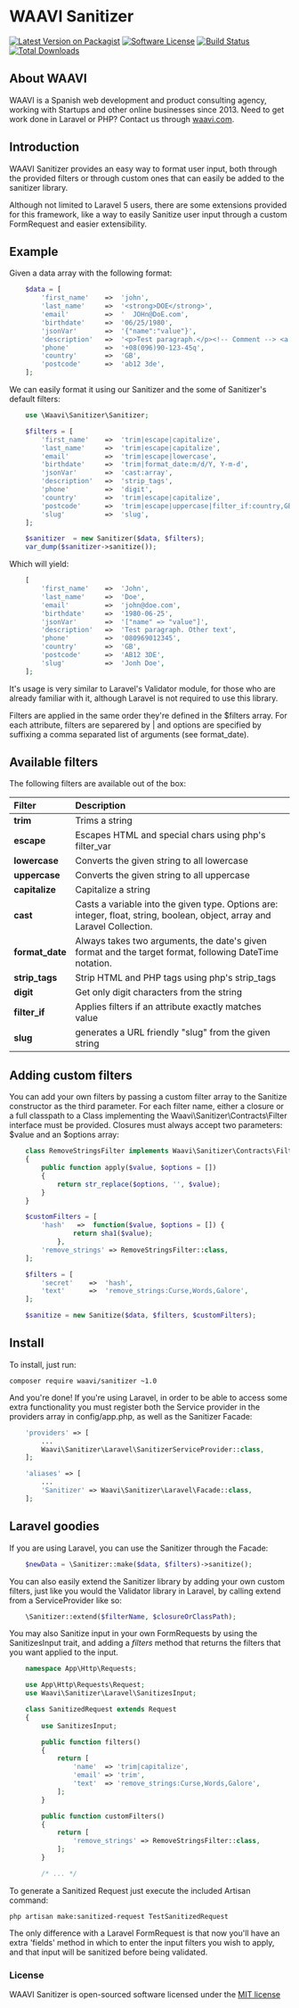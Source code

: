 # WAAVI Sanitizer

[![Latest Version on Packagist](https://img.shields.io/packagist/v/waavi/sanitizer.svg?style=flat-square)](https://packagist.org/packages/waavi/sanitizer)
[![Software License](https://img.shields.io/badge/license-MIT-brightgreen.svg?style=flat-square)](LICENSE.md)
[![Build Status](https://img.shields.io/travis/waavi/sanitizer/master.svg?style=flat-square)](https://travis-ci.org/waavi/sanitizer)
[![Total Downloads](https://img.shields.io/packagist/dt/waavi/sanitizer.svg?style=flat-square)](https://packagist.org/packages/waavi/sanitizer)

## About WAAVI

WAAVI is a Spanish web development and product consulting agency, working with Startups and other online businesses since 2013. Need to get work done in Laravel or PHP? Contact us through [waavi.com](http://waavi.com/en/contactanos).

## Introduction

WAAVI Sanitizer provides an easy way to format user input, both through the provided filters or through custom ones that can easily be added to the sanitizer library.

Although not limited to Laravel 5 users, there are some extensions provided for this framework, like a way to easily Sanitize user input through a custom FormRequest and easier extensibility.

## Example

Given a data array with the following format:

```php
    $data = [
        'first_name'    =>  'john',
        'last_name'     =>  '<strong>DOE</strong>',
        'email'         =>  '  JOHn@DoE.com',
        'birthdate'     =>  '06/25/1980',
        'jsonVar'       =>  '{"name":"value"}',
        'description'   =>  '<p>Test paragraph.</p><!-- Comment --> <a href="#fragment">Other text</a>',
        'phone'         =>  '+08(096)90-123-45q',
        'country'       =>  'GB',
        'postcode'      =>  'ab12 3de',
    ];
```
We can easily format it using our Sanitizer and the some of Sanitizer's default filters:
```php
    use \Waavi\Sanitizer\Sanitizer;

    $filters = [
        'first_name'    =>  'trim|escape|capitalize',
        'last_name'     =>  'trim|escape|capitalize',
        'email'         =>  'trim|escape|lowercase',
        'birthdate'     =>  'trim|format_date:m/d/Y, Y-m-d',
        'jsonVar'       =>  'cast:array',
        'description'   =>  'strip_tags',
        'phone'         =>  'digit',
        'country'       =>  'trim|escape|capitalize',
        'postcode'      =>  'trim|escape|uppercase|filter_if:country,GB',
        'slug'          =>  'slug',
    ];

    $sanitizer  = new Sanitizer($data, $filters);
    var_dump($sanitizer->sanitize());
```

Which will yield:
```php
    [
        'first_name'    =>  'John',
        'last_name'     =>  'Doe',
        'email'         =>  'john@doe.com',
        'birthdate'     =>  '1980-06-25',
        'jsonVar'       =>  '["name" => "value"]',
        'description'   =>  'Test paragraph. Other text',
        'phone'         =>  '080969012345',
        'country'       =>  'GB',
        'postcode'      =>  'AB12 3DE',
        'slug'          =>  'Jonh Doe',
    ];
```
It's usage is very similar to Laravel's Validator module, for those who are already familiar with it, although Laravel is not required to use this library.

Filters are applied in the same order they're defined in the $filters array. For each attribute, filters are separered by | and options are specified by suffixing a comma separated list of arguments (see format_date).

## Available filters

The following filters are available out of the box:

 Filter  | Description
:---------|:----------
 **trim**   | Trims a string
 **escape**    | Escapes HTML and special chars using php's filter_var
 **lowercase**    | Converts the given string to all lowercase
 **uppercase**    | Converts the given string to all uppercase
 **capitalize**    | Capitalize a string
 **cast**           | Casts a variable into the given type. Options are: integer, float, string, boolean, object, array and Laravel Collection.
 **format_date**    | Always takes two arguments, the date's given format and the target format, following DateTime notation.
 **strip_tags**    | Strip HTML and PHP tags using php's strip_tags
 **digit**    | Get only digit characters from the string
 **filter_if** | Applies filters if an attribute exactly matches value
 **slug** | generates a URL friendly "slug" from the given string

## Adding custom filters

You can add your own filters by passing a custom filter array to the Sanitize constructor as the third parameter. For each filter name, either a closure or a full classpath to a Class implementing the Waavi\Sanitizer\Contracts\Filter interface must be provided. Closures must always accept two parameters: $value and an $options array:
```php
    class RemoveStringsFilter implements Waavi\Sanitizer\Contracts\Filter
    {
        public function apply($value, $options = [])
        {
            return str_replace($options, '', $value);
        }
    }

    $customFilters = [
        'hash'   =>  function($value, $options = []) {
                return sha1($value);
            },
        'remove_strings' => RemoveStringsFilter::class,
    ];

    $filters = [
        'secret'    =>  'hash',
        'text'      =>  'remove_strings:Curse,Words,Galore',
    ];

    $sanitize = new Sanitize($data, $filters, $customFilters);
```

## Install

To install, just run:

    composer require waavi/sanitizer ~1.0

And you're done! If you're using Laravel, in order to be able to access some extra functionality you must register both the Service provider in the providers array in config/app.php, as well as the Sanitizer Facade:

```php
    'providers' => [
        ...
        Waavi\Sanitizer\Laravel\SanitizerServiceProvider::class,
    ];

    'aliases' => [
        ...
        'Sanitizer' => Waavi\Sanitizer\Laravel\Facade::class,
    ];
```

## Laravel goodies

If you are using Laravel, you can use the Sanitizer through the Facade:
```php
    $newData = \Sanitizer::make($data, $filters)->sanitize();
```

You can also easily extend the Sanitizer library by adding your own custom filters, just like you would the Validator library in Laravel, by calling extend from a ServiceProvider like so:

```php
    \Sanitizer::extend($filterName, $closureOrClassPath);
```

You may also Sanitize input in your own FormRequests by using the SanitizesInput trait, and adding a *filters* method that returns the filters that you want applied to the input.

```php
    namespace App\Http\Requests;

    use App\Http\Requests\Request;
    use Waavi\Sanitizer\Laravel\SanitizesInput;

    class SanitizedRequest extends Request
    {
        use SanitizesInput;

        public function filters()
        {
            return [
                'name'  => 'trim|capitalize',
                'email' => 'trim',
                'text'  => 'remove_strings:Curse,Words,Galore',
            ];
        }

        public function customFilters()
        {
            return [
                'remove_strings' => RemoveStringsFilter::class,
            ];
        }

        /* ... */
```

To generate a Sanitized Request just execute the included Artisan command:

    php artisan make:sanitized-request TestSanitizedRequest

The only difference with a Laravel FormRequest is that now you'll have an extra 'fields' method in which to enter the input filters you wish to apply, and that input will be sanitized before being validated.

### License

WAAVI Sanitizer is open-sourced software licensed under the [MIT license](http://opensource.org/licenses/MIT)
